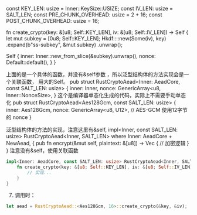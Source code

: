 const KEY_LEN: usize = Inner::KeySize::USIZE;
const IV_LEN: usize = SALT_LEN;
const PRE_CHUNK_OVERHEAD: usize = 2 + 16;
const POST_CHUNK_OVERHEAD: usize = 16;

fn create_crypto(key: &[u8; Self::KEY_LEN], iv: &[u8; Self::IV_LEN]) -> Self {
let mut subkey = [0u8; Self::KEY_LEN];
Hkdf::<Sha1>::new(Some(iv), key)
  .expand(b"ss-subkey", &mut subkey)
  .unwrap();

Self {
  inner: Inner::new_from_slice(&subkey).unwrap(),
  nonce: Default::default(),
}
}

上面的是一个具体的函数，并没有&self参数 ，所以泛型结构体的方法实现会是一个关联函数， 用大的Self。
pub struct RustCryptoAead<Inner: AeadCore, const SALT_LEN: usize> {
    inner: Inner,
    nonce: GenericArray<u8, Inner::NonceSize>,
}
这个是编译器单态化生成的代码，实际上不需要手动单态化
pub struct RustCryptoAead<Aes128Gcm, const SALT_LEN: usize> {
    inner: Aes128Gcm,
    nonce: GenericArray<u8, U12>, // AES-GCM 使用12字节的 nonce
}

泛型结构体的方法的实现，注意这里有&self,
impl<Inner, const SALT_LEN: usize> RustCryptoAead<Inner, SALT_LEN>
where
    Inner: AeadCore + NewAead,
{
    pub fn encrypt(&mut self, plaintext: &[u8]) -> Vec<u8> {
        // 加密逻辑
    }
}
注意没有&self，使用关联函数



```rust
impl<Inner: AeadCore, const SALT_LEN: usize> RustCryptoAead<Inner, SALT_LEN> {
    fn create_crypto(key: &[u8; Self::KEY_LEN], iv: &[u8; Self::IV_LEN]) -> Self {
        // 实现...
    }
}
```

7. 调用时：

```rust
let aead = RustCryptoAead::<Aes128Gcm, 16>::create_crypto(&key, &iv);
```
